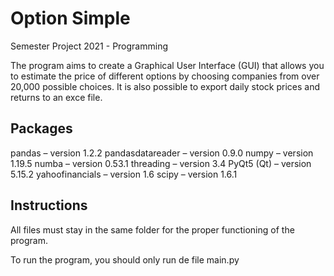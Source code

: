 # Option Simple
Semester Project 2021 - Programming

The program aims to create a Graphical User Interface (GUI) that allows you to estimate the price of different options by choosing companies from over 20,000 possible choices. It is also possible to export daily stock prices and returns to an exce file.


## Packages

pandas – version 1.2.2
pandasdatareader – version 0.9.0
numpy – version 1.19.5
numba – version 0.53.1
threading – version 3.4
PyQt5 (Qt) – version 5.15.2
yahoofinancials – version 1.6
scipy – version 1.6.1

## Instructions

All files must stay in the same folder for the proper functioning of the program.

To run the program, you should only run de file main.py
